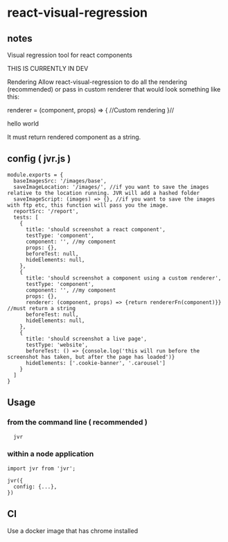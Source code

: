 # react-visual-regression

## notes
Visual regression tool for react components

THIS IS CURRENTLY IN DEV

Rendering
Allow react-visual-regression to do all the rendering (recommended) or pass in custom renderer that would look something like this:

renderer = (component, props) => {
//Custom rendering
}//<div>hello world</div>

It must return rendered component as a string.

## config ( jvr.js )
```
module.exports = {
  baseImagesSrc: '/images/base',
  saveImageLocation: '/images/', //if you want to save the images relative to the location running. JVR will add a hashed folder
  saveImageScript: (images) => {}, //if you want to save the images with ftp etc, this function will pass you the image.
  reportSrc: '/report',
  tests: [
    {
      title: 'should screenshot a react component',
      testType: 'component',
      component: '', //my component
      props: {},
      beforeTest: null,
      hideElements: null,
    },
    {
      title: 'should screenshot a component using a custom renderer',
      testType: 'component',
      component: '', //my component
      props: {},
      renderer: (component, props) => {return rendererFn(component)}} //must return a string
      beforeTest: null,
      hideElements: null,
    },
    {
      title: 'should screenshot a live page',
      testType: 'website',
      beforeTest: () => {console.log('this will run before the screenshot has taken, but after the page has loaded')}
      hideElements: ['.cookie-banner', '.carousel']
    }
  ]
}
```

## Usage

### from the command line ( recommended )
```
  jvr
```

### within a node application
```
import jvr from 'jvr';

jvr({
  config: {...},
})
```

## CI
Use a docker image that has chrome installed
